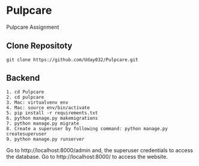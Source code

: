 # Pulpcare
Pulpcare Assignment

## Clone Repositoty

```
git clone https://github.com/Uday032/Pulpcare.git
```

## Backend

```
1. cd Pulpcare
2. cd pulpcare
3. Mac: virtualvenv env
4. Mac: source env/bin/activate
5. pip install -r requirements.txt
6. python manage.py makemigrations
7. python manage.py migrate
8. Create a superuser by following command: python manage.py createsuperuser 
9. python manage.py runserver
```

Go to http://localhost:8000/admin and, the superuser credentials to access the database.
Go to http://localhost:8000/ to access the website.